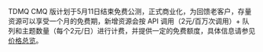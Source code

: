 TDMQ CMQ 版计划于5月11日结束免费公测，正式商业化，为回馈老客户，存量资源可以享受一个月的免费期，新增资源会按 API 调用（2元/百万次调用）+ 队列和主题数量（每个2元/日）进行计费，并提供一定的免费额度，具体信息请参见 [价格总览](https://cloud.tencent.com/document/product/1496/72345)。
